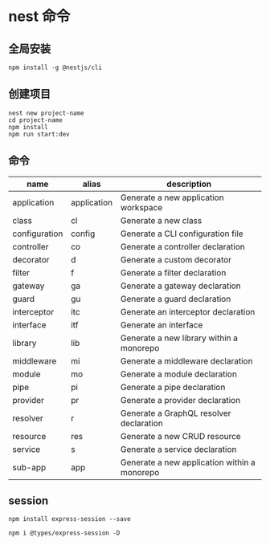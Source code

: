 # nest 命令

## 全局安装

```shell
npm install -g @nestjs/cli
```

## 创建项目

```shell
nest new project-name
cd project-name
npm install
npm run start:dev
```

## 命令

| name          | alias       | description                                  |
|---------------|-------------|----------------------------------------------|
| application   | application | Generate a new application workspace         |
| class         | cl          | Generate a new class                         |
| configuration | config      | Generate a CLI configuration file            |
| controller    | co          | Generate a controller declaration            |
| decorator     | d           | Generate a custom decorator                  |
| filter        | f           | Generate a filter declaration                |
| gateway       | ga          | Generate a gateway declaration               |
| guard         | gu          | Generate a guard declaration                 |
| interceptor   | itc         | Generate an interceptor declaration          |
| interface     | itf         | Generate an interface                        |
| library       | lib         | Generate a new library within a monorepo     |
| middleware    | mi          | Generate a middleware declaration            |
| module        | mo          | Generate a module declaration                |
| pipe          | pi          | Generate a pipe declaration                  |
| provider      | pr          | Generate a provider declaration              |
| resolver      | r           | Generate a GraphQL resolver declaration      |
| resource      | res         | Generate a new CRUD resource                 |
| service       | s           | Generate a service declaration               |
| sub-app       | app         | Generate a new application within a monorepo |


## session
```shell
npm install express-session --save
```
```shell
npm i @types/express-session -D
```

